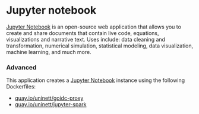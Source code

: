 # Jupyter notebook

[Jupyter Notebook](http://jupyter.org/) is an open-source web application that allows you to create and share documents that contain live code, equations, visualizations and narrative text. Uses include: data cleaning and transformation, numerical simulation, statistical modeling, data visualization, machine learning, and much more.

### Advanced
This application creates a [Jupyter Notebook](https://github.com/UNINETT/helm-charts/tree/master/jupyter) instance using the following Dockerfiles:
  - [quay.io/uninett/goidc-proxy](https://github.com/UNINETT/goidc-proxy/blob/master/Dockerfile)
  - [quay.io/uninett/jupyter-spark](https://github.com/UNINETT/helm-charts-dockerfiles/blob/master/spark/notebook/Dockerfile)
